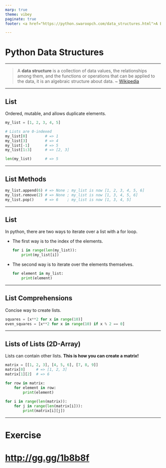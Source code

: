 ```yaml
---
marp: true
theme: vibey
paginate: true
footer: <a href="https://python.swaroopch.com/data_structures.html">A Byte of Python - Data Structures</a>

---
```


<!-- _class: lead invert -->
<!-- header: Data Structures -->

# Python Data Structures

---

> A **data structure** is a collection of data values, the relationships among them, and the functions or operations that can be applied to the data, it is an algebraic structure about data.
~ [Wikipedia](https://en.wikipedia.org/wiki/Data_structure)

---

## List

Ordered, mutable, and allows duplicate elements.
```py
my_list = [1, 2, 3, 4, 5]

# Lists are 0-indexed
my_list[0]        # => 1
my_list[3]        # => 4
my_list[-1]       # => 5
my_list[1:3]      # => [2, 3]

len(my_list)      # => 5
```

---

## List Methods

```py
my_list.append(6) # => None ; my_list is now [1, 2, 3, 4, 5, 6]
my_list.remove(2) # => None ; my_list is now [1, 3, 4, 5, 6]
my_list.pop()     # => 6    ; my_list is now [1, 3, 4, 5]
```

---

## List

In python, there are two ways to iterate over a list with a for loop.
- The first way is to the index of the elements.
  ```py
  for i in range(len(my_list)):
      print(my_list[i])
  ```

- The second way is to iterate over the elements themselves.
  ```py
  for element in my_list:
      print(element)
  ```

---


## List Comprehensions

<!-- TODO: We can probably skip these TBH. -->

Concise way to create lists.
```py
squares = [x**2 for x in range(10)]
even_squares = [x**2 for x in range(10) if x % 2 == 0]
```

---

## Lists of Lists (2D-Array)

Lists can contain other lists. **This is how you can create a matrix!**

```py
matrix = [[1, 2, 3], [4, 5, 6], [7, 8, 9]]
matrix[0]     # => [1, 2, 3]
matrix[1][2]  # => 6

for row in matrix:
    for element in row:
        print(element)
      
for i in range(len(matrix)):
    for j in range(len(matrix[i])):
        print(matrix[i][j])
```

---

<!-- _class: lead -->

# Exercise

# http://gg.gg/1b8b8f